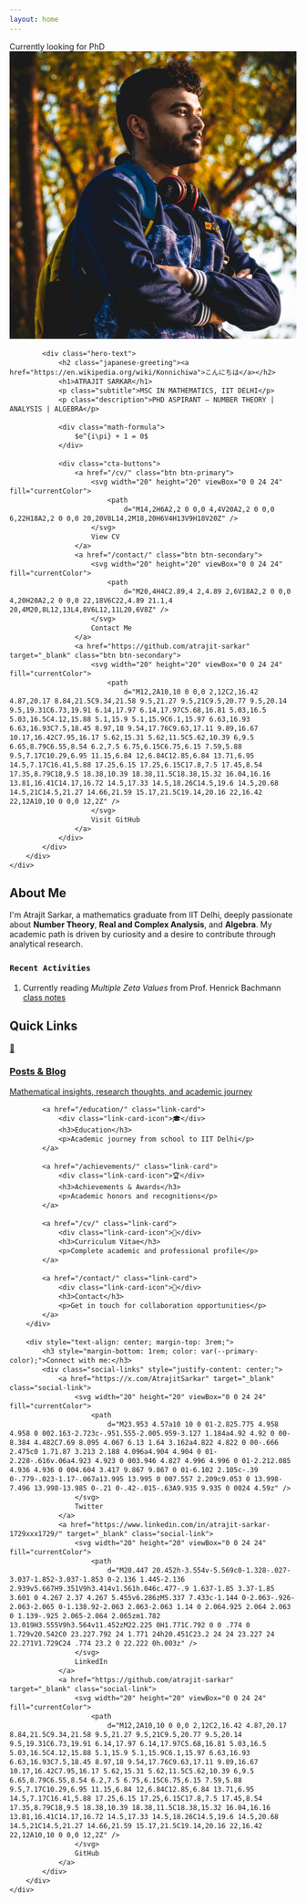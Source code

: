 ```yaml
---
layout: home
---
```


<!-- Hero Section -->
<section class="hero">
    <div class="hero-container">
        <div class="hero-content">
            <div class="hero-image">
                <div class="status-bubble">
                    <span class="status-indicator"></span>
                    Currently looking for PhD
                </div>
                <img src="/atrajit.jpg" 
                     alt="Atrajit Sarkar" 
                     class="profile-image">
            </div>
            
            <div class="hero-text">
                <h2 class="japanese-greeting"><a href="https://en.wikipedia.org/wiki/Konnichiwa">こんにちは</a></h2>
                <h1>ATRAJIT SARKAR</h1>
                <p class="subtitle">MSC IN MATHEMATICS, IIT DELHI</p>
                <p class="description">PHD ASPIRANT – NUMBER THEORY | ANALYSIS | ALGEBRA</p>
                
                <div class="math-formula">
                    $e^{i\pi} + 1 = 0$
                </div>

                <div class="cta-buttons">
                    <a href="/cv/" class="btn btn-primary">
                        <svg width="20" height="20" viewBox="0 0 24 24" fill="currentColor">
                            <path
                                d="M14,2H6A2,2 0 0,0 4,4V20A2,2 0 0,0 6,22H18A2,2 0 0,0 20,20V8L14,2M18,20H6V4H13V9H18V20Z" />
                        </svg>
                        View CV
                    </a>
                    <a href="/contact/" class="btn btn-secondary">
                        <svg width="20" height="20" viewBox="0 0 24 24" fill="currentColor">
                            <path
                                d="M20,4H4C2.89,4 2,4.89 2,6V18A2,2 0 0,0 4,20H20A2,2 0 0,0 22,18V6C22,4.89 21.1,4 20,4M20,8L12,13L4,8V6L12,11L20,6V8Z" />
                        </svg>
                        Contact Me
                    </a>
                    <a href="https://github.com/atrajit-sarkar" target="_blank" class="btn btn-secondary">
                        <svg width="20" height="20" viewBox="0 0 24 24" fill="currentColor">
                            <path
                                d="M12,2A10,10 0 0,0 2,12C2,16.42 4.87,20.17 8.84,21.5C9.34,21.58 9.5,21.27 9.5,21C9.5,20.77 9.5,20.14 9.5,19.31C6.73,19.91 6.14,17.97 6.14,17.97C5.68,16.81 5.03,16.5 5.03,16.5C4.12,15.88 5.1,15.9 5.1,15.9C6.1,15.97 6.63,16.93 6.63,16.93C7.5,18.45 8.97,18 9.54,17.76C9.63,17.11 9.89,16.67 10.17,16.42C7.95,16.17 5.62,15.31 5.62,11.5C5.62,10.39 6,9.5 6.65,8.79C6.55,8.54 6.2,7.5 6.75,6.15C6.75,6.15 7.59,5.88 9.5,7.17C10.29,6.95 11.15,6.84 12,6.84C12.85,6.84 13.71,6.95 14.5,7.17C16.41,5.88 17.25,6.15 17.25,6.15C17.8,7.5 17.45,8.54 17.35,8.79C18,9.5 18.38,10.39 18.38,11.5C18.38,15.32 16.04,16.16 13.81,16.41C14.17,16.72 14.5,17.33 14.5,18.26C14.5,19.6 14.5,20.68 14.5,21C14.5,21.27 14.66,21.59 15.17,21.5C19.14,20.16 22,16.42 22,12A10,10 0 0,0 12,2Z" />
                        </svg>
                        Visit GitHub
                    </a>
                </div>
            </div>
        </div>
    </div>
</section>

<!-- About Section -->
<section class="about-section">
    <div class="container">
        <h2 class="section-title">About Me</h2>
        <div class="about-content">
            <p>I'm Atrajit Sarkar, a mathematics graduate from IIT Delhi, deeply passionate about <strong>Number
                    Theory</strong>, <strong>Real and Complex Analysis</strong>, and <strong>Algebra</strong>. My
                academic path is driven by curiosity and a desire to contribute through analytical research.</p>
        </div>
    </div>
</section>

### `Recent Activities`
1. Currently reading *Multiple Zeta Values* from Prof. Henrick Bachmann [class notes](https://www.henrikbachmann.com/uploads/7/7/6/3/77634444/mzv_2025_lecture_notes_v23.pdf)

<!-- Quick Links Section -->
<section class="quick-links">
    <div class="container">
        <h2 class="section-title">Quick Links</h2>
        <div class="links-grid">
            <a href="/posts/" class="link-card">
                <div class="link-card-icon">📝</div>
                <h3>Posts & Blog</h3>
                <p>Mathematical insights, research thoughts, and academic journey</p>
            </a>
            
            <a href="/education/" class="link-card">
                <div class="link-card-icon">🎓</div>
                <h3>Education</h3>
                <p>Academic journey from school to IIT Delhi</p>
            </a>

            <a href="/achievements/" class="link-card">
                <div class="link-card-icon">🏆</div>
                <h3>Achievements & Awards</h3>
                <p>Academic honors and recognitions</p>
            </a>

            <a href="/cv/" class="link-card">
                <div class="link-card-icon">📄</div>
                <h3>Curriculum Vitae</h3>
                <p>Complete academic and professional profile</p>
            </a>

            <a href="/contact/" class="link-card">
                <div class="link-card-icon">📧</div>
                <h3>Contact</h3>
                <p>Get in touch for collaboration opportunities</p>
            </a>
        </div>

        <div style="text-align: center; margin-top: 3rem;">
            <h3 style="margin-bottom: 1rem; color: var(--primary-color);">Connect with me:</h3>
            <div class="social-links" style="justify-content: center;">
                <a href="https://x.com/AtrajitSarkar" target="_blank" class="social-link">
                    <svg width="20" height="20" viewBox="0 0 24 24" fill="currentColor">
                        <path
                            d="M23.953 4.57a10 10 0 01-2.825.775 4.958 4.958 0 002.163-2.723c-.951.555-2.005.959-3.127 1.184a4.92 4.92 0 00-8.384 4.482C7.69 8.095 4.067 6.13 1.64 3.162a4.822 4.822 0 00-.666 2.475c0 1.71.87 3.213 2.188 4.096a4.904 4.904 0 01-2.228-.616v.06a4.923 4.923 0 003.946 4.827 4.996 4.996 0 01-2.212.085 4.936 4.936 0 004.604 3.417 9.867 9.867 0 01-6.102 2.105c-.39 0-.779-.023-1.17-.067a13.995 13.995 0 007.557 2.209c9.053 0 13.998-7.496 13.998-13.985 0-.21 0-.42-.015-.63A9.935 9.935 0 0024 4.59z" />
                    </svg>
                    Twitter
                </a>
                <a href="https://www.linkedin.com/in/atrajit-sarkar-1729xxx1729/" target="_blank" class="social-link">
                    <svg width="20" height="20" viewBox="0 0 24 24" fill="currentColor">
                        <path
                            d="M20.447 20.452h-3.554v-5.569c0-1.328-.027-3.037-1.852-3.037-1.853 0-2.136 1.445-2.136 2.939v5.667H9.351V9h3.414v1.561h.046c.477-.9 1.637-1.85 3.37-1.85 3.601 0 4.267 2.37 4.267 5.455v6.286zM5.337 7.433c-1.144 0-2.063-.926-2.063-2.065 0-1.138.92-2.063 2.063-2.063 1.14 0 2.064.925 2.064 2.063 0 1.139-.925 2.065-2.064 2.065zm1.782 13.019H3.555V9h3.564v11.452zM22.225 0H1.771C.792 0 0 .774 0 1.729v20.542C0 23.227.792 24 1.771 24h20.451C23.2 24 24 23.227 24 22.271V1.729C24 .774 23.2 0 22.222 0h.003z" />
                    </svg>
                    LinkedIn
                </a>
                <a href="https://github.com/atrajit-sarkar" target="_blank" class="social-link">
                    <svg width="20" height="20" viewBox="0 0 24 24" fill="currentColor">
                        <path
                            d="M12,2A10,10 0 0,0 2,12C2,16.42 4.87,20.17 8.84,21.5C9.34,21.58 9.5,21.27 9.5,21C9.5,20.77 9.5,20.14 9.5,19.31C6.73,19.91 6.14,17.97 6.14,17.97C5.68,16.81 5.03,16.5 5.03,16.5C4.12,15.88 5.1,15.9 5.1,15.9C6.1,15.97 6.63,16.93 6.63,16.93C7.5,18.45 8.97,18 9.54,17.76C9.63,17.11 9.89,16.67 10.17,16.42C7.95,16.17 5.62,15.31 5.62,11.5C5.62,10.39 6,9.5 6.65,8.79C6.55,8.54 6.2,7.5 6.75,6.15C6.75,6.15 7.59,5.88 9.5,7.17C10.29,6.95 11.15,6.84 12,6.84C12.85,6.84 13.71,6.95 14.5,7.17C16.41,5.88 17.25,6.15 17.25,6.15C17.8,7.5 17.45,8.54 17.35,8.79C18,9.5 18.38,10.39 18.38,11.5C18.38,15.32 16.04,16.16 13.81,16.41C14.17,16.72 14.5,17.33 14.5,18.26C14.5,19.6 14.5,20.68 14.5,21C14.5,21.27 14.66,21.59 15.17,21.5C19.14,20.16 22,16.42 22,12A10,10 0 0,0 12,2Z" />
                    </svg>
                    GitHub
                </a>
            </div>
        </div>
    </div>
</section>





